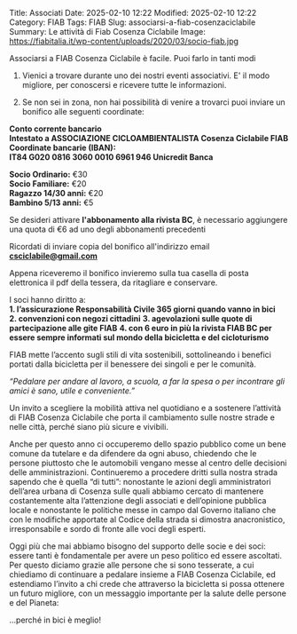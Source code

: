 Title: Associati
Date: 2025-02-10 12:22
Modified: 2025-02-10 12:22
Category: FIAB
Tags: FIAB
Slug: associarsi-a-fiab-cosenzaciclabile
Summary: Le attività di Fiab Cosenza Ciclabile
Image: https://fiabitalia.it/wp-content/uploads/2020/03/socio-fiab.jpg

Associarsi a FIAB Cosenza Ciclabile è facile. Puoi farlo in tanti modi

1) Vienici a trovare durante uno dei nostri eventi associativi. E' il modo migliore, per conoscersi e ricevere tutte le informazioni.

2) Se non sei in zona, non hai possibilità di venire a trovarci puoi inviare un bonifico alle seguenti coordinate:


**Conto corrente bancario**   
**Intestato a ASSOCIAZIONE CICLOAMBIENTALISTA Cosenza Ciclabile FIAB**  
**Coordinate bancarie (IBAN):**  
**IT84 G020 0816 3060 0010 6961 946 Unicredit Banca**   
  
**Socio Ordinario:** €30  
**Socio Familiare:** €20  
**Ragazzo 14/30 anni:** €20  
**Bambino 5/13 anni:** €5  

Se desideri attivare **l'abbonamento alla rivista BC**, è necessario aggiungere una quota di €6 ad uno degli abbonamenti precedenti

Ricordati di inviare copia del bonifico all'indirizzo email **csciclabile@gmail.com**

Appena riceveremo il bonifico invieremo sulla tua casella di posta elettronica il pdf della tessera, da ritagliare e conservare.
 
I soci hanno diritto a:  
**1. l’assicurazione Responsabilità Civile  365 giorni quando vanno in bici**   
**2. convenzioni con negozi cittadini** 
**3. agevolazioni sulle quote di partecipazione alle gite FIAB** 
**4. con 6 euro in più la rivista FIAB BC per essere sempre informati sul mondo della bicicletta e del cicloturismo** 


FIAB mette l’accento sugli stili di vita sostenibili, sottolineando i benefici portati dalla bicicletta per il benessere dei singoli e per le comunità.

 
 *“Pedalare per andare al lavoro, a scuola, a far la spesa o per incontrare gli amici è sano, utile e conveniente.”*

 
Un invito a scegliere la mobilità attiva nel quotidiano e a sostenere l’attività di FIAB Cosenza Ciclabile che porta il cambiamento sulle nostre strade e nelle città, perché siano più sicure e vivibili.

Anche per questo anno ci occuperemo dello spazio pubblico come un bene comune da tutelare e da difendere da ogni abuso, chiedendo che le persone piuttosto che le automobili vengano messe al centro delle decisioni delle amministrazioni. Continueremo a procedere dritti sulla nostra strada sapendo che è quella “di tutti”: nonostante le azioni degli amministratori dell’area urbana di Cosenza sulle quali abbiamo cercato di mantenere costantemente alta l’attenzione degli associati e dell’opinione pubblica locale e nonostante le politiche messe in campo dal Governo italiano che con le modifiche apportate al Codice della strada si dimostra anacronistico, irresponsabile e sordo di fronte alle voci degli esperti.
 
Oggi più che mai abbiamo bisogno del supporto delle socie e dei soci: essere tanti è fondamentale per avere un peso politico ed essere ascoltati. Per questo diciamo grazie alle persone che si sono tesserate, a cui chiediamo di continuare a pedalare insieme a FIAB Cosenza Ciclabile, ed estendiamo l’invito a chi crede che attraverso la bicicletta si possa ottenere un futuro migliore, con un messaggio importante per la salute delle persone e del Pianeta:

…perché in bici è meglio!